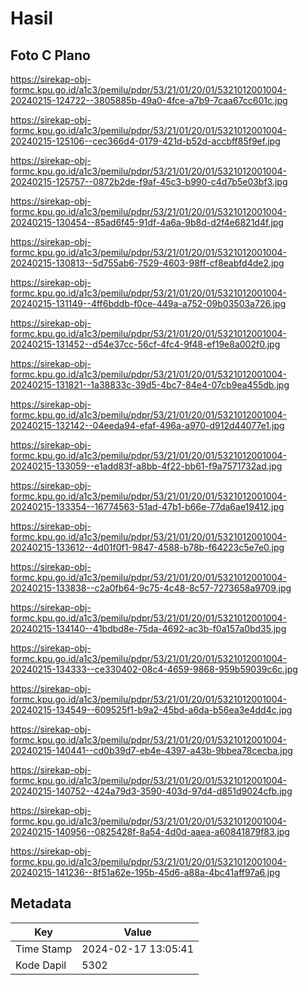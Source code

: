 # Hasil

## Foto C Plano

https://sirekap-obj-formc.kpu.go.id/a1c3/pemilu/pdpr/53/21/01/20/01/5321012001004-20240215-124722--3805885b-49a0-4fce-a7b9-7caa67cc601c.jpg

https://sirekap-obj-formc.kpu.go.id/a1c3/pemilu/pdpr/53/21/01/20/01/5321012001004-20240215-125106--cec366d4-0179-421d-b52d-accbff85f9ef.jpg

https://sirekap-obj-formc.kpu.go.id/a1c3/pemilu/pdpr/53/21/01/20/01/5321012001004-20240215-125757--0872b2de-f9af-45c3-b990-c4d7b5e03bf3.jpg

https://sirekap-obj-formc.kpu.go.id/a1c3/pemilu/pdpr/53/21/01/20/01/5321012001004-20240215-130454--85ad6f45-91df-4a6a-9b8d-d2f4e6821d4f.jpg

https://sirekap-obj-formc.kpu.go.id/a1c3/pemilu/pdpr/53/21/01/20/01/5321012001004-20240215-130813--5d755ab6-7529-4603-98ff-cf8eabfd4de2.jpg

https://sirekap-obj-formc.kpu.go.id/a1c3/pemilu/pdpr/53/21/01/20/01/5321012001004-20240215-131149--4ff6bddb-f0ce-449a-a752-09b03503a726.jpg

https://sirekap-obj-formc.kpu.go.id/a1c3/pemilu/pdpr/53/21/01/20/01/5321012001004-20240215-131452--d54e37cc-56cf-4fc4-9f48-ef19e8a002f0.jpg

https://sirekap-obj-formc.kpu.go.id/a1c3/pemilu/pdpr/53/21/01/20/01/5321012001004-20240215-131821--1a38833c-39d5-4bc7-84e4-07cb9ea455db.jpg

https://sirekap-obj-formc.kpu.go.id/a1c3/pemilu/pdpr/53/21/01/20/01/5321012001004-20240215-132142--04eeda94-efaf-496a-a970-d912d44077e1.jpg

https://sirekap-obj-formc.kpu.go.id/a1c3/pemilu/pdpr/53/21/01/20/01/5321012001004-20240215-133059--e1add83f-a8bb-4f22-bb61-f9a7571732ad.jpg

https://sirekap-obj-formc.kpu.go.id/a1c3/pemilu/pdpr/53/21/01/20/01/5321012001004-20240215-133354--16774563-51ad-47b1-b66e-77da6ae19412.jpg

https://sirekap-obj-formc.kpu.go.id/a1c3/pemilu/pdpr/53/21/01/20/01/5321012001004-20240215-133612--4d01f0f1-9847-4588-b78b-f64223c5e7e0.jpg

https://sirekap-obj-formc.kpu.go.id/a1c3/pemilu/pdpr/53/21/01/20/01/5321012001004-20240215-133838--c2a0fb64-9c75-4c48-8c57-7273658a9709.jpg

https://sirekap-obj-formc.kpu.go.id/a1c3/pemilu/pdpr/53/21/01/20/01/5321012001004-20240215-134140--41bdbd8e-75da-4692-ac3b-f0a157a0bd35.jpg

https://sirekap-obj-formc.kpu.go.id/a1c3/pemilu/pdpr/53/21/01/20/01/5321012001004-20240215-134333--ce330402-08c4-4659-9868-959b59039c6c.jpg

https://sirekap-obj-formc.kpu.go.id/a1c3/pemilu/pdpr/53/21/01/20/01/5321012001004-20240215-134549--609525f1-b9a2-45bd-a6da-b56ea3e4dd4c.jpg

https://sirekap-obj-formc.kpu.go.id/a1c3/pemilu/pdpr/53/21/01/20/01/5321012001004-20240215-140441--cd0b39d7-eb4e-4397-a43b-9bbea78cecba.jpg

https://sirekap-obj-formc.kpu.go.id/a1c3/pemilu/pdpr/53/21/01/20/01/5321012001004-20240215-140752--424a79d3-3590-403d-97d4-d851d9024cfb.jpg

https://sirekap-obj-formc.kpu.go.id/a1c3/pemilu/pdpr/53/21/01/20/01/5321012001004-20240215-140956--0825428f-8a54-4d0d-aaea-a60841879f83.jpg

https://sirekap-obj-formc.kpu.go.id/a1c3/pemilu/pdpr/53/21/01/20/01/5321012001004-20240215-141236--8f51a62e-195b-45d6-a88a-4bc41aff97a6.jpg


## Metadata

| Key        | Value               |
| ---------- | ------------------- |
| Time Stamp | 2024-02-17 13:05:41 |
| Kode Dapil | 5302                |




